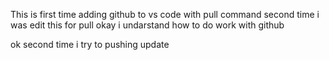 This is first time adding github to vs code with pull command
second time i was edit this for pull 
okay i undarstand how to do work with github 
 
 ok second time i try to pushing update
